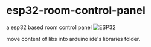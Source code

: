 # esp32-room-control-panel
a esp32 based room control panel
![ESP32](/esp32.png?raw=true "ESP32s")

move content of libs into arduino ide's libraries folder.
